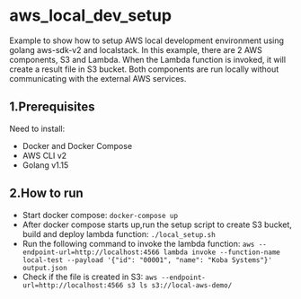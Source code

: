 # aws_local_dev_setup
Example to show how to setup AWS local development environment using golang aws-sdk-v2 and localstack.
In this example, there are 2 AWS components, S3 and Lambda. When the Lambda function is invoked, it will create a result file in S3 bucket. Both components are run locally without communicating with the external AWS services.  

## 1.Prerequisites
Need to install:
  - Docker and Docker Compose
  - AWS CLI v2
  - Golang v1.15


## 2.How to run
- Start docker compose: `docker-compose up`
- After docker compose starts up,run the setup script to create S3 bucket, build and deploy lambda function: `./local_setup.sh`
- Run the following command to invoke the lambda function: `aws --endpoint-url=http://localhost:4566 lambda invoke --function-name local-test --payload '{"id": "00001", "name": "Koba Systems"}' output.json`
- Check if the file is created in S3: `aws --endpoint-url=http://localhost:4566 s3 ls s3://local-aws-demo/`
